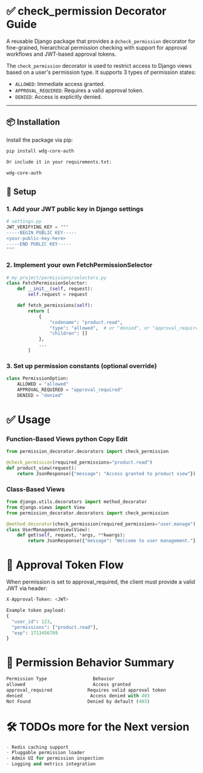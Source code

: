 # ✅ check_permission Decorator Guide

A reusable Django package that provides a `@check_permission` decorator for fine-grained, hierarchical permission checking with support for approval workflows and JWT-based approval tokens.

The `check_permission` decorator is used to restrict access to Django views based on a user's permission type. It supports 3 types of permission states:

- `ALLOWED`: Immediate access granted.
- `APPROVAL_REQUIRED`: Requires a valid approval token.
- `DENIED`: Access is explicitly denied.

---

## 📦 Installation

Install the package via pip:

```bash
pip install wdg-core-auth

Or include it in your requirements.txt:

wdg-core-auth
```

## 🔧 Setup

### 1. Add your JWT public key in Django settings

```python
# settings.py
JWT_VERIFYING_KEY = """
-----BEGIN PUBLIC KEY-----
<your-public-key-here>
-----END PUBLIC KEY-----
"""
```

### 2. Implement your own FetchPermissionSelector

```python
# my_project/permissions/selectors.py
class FetchPermissionSelector:
    def __init__(self, request):
        self.request = request

    def fetch_permissions(self):
        return [
            {
                "codename": "product.read",
                "type": "allowed",  # or "denied", or "approval_required"
                "children": []
            },
            ...
        ]

```

### 3. Set up permission constants (optional override)

```python
class PermissionOption:
    ALLOWED = "allowed"
    APPROVAL_REQUIRED = "approval_required"
    DENIED = "denied"
```

# ✅ Usage

### Function-Based Views python Copy Edit

```python
from permission_decorator.decorators import check_permission

@check_permission(required_permissions="product.read")
def product_view(request):
    return JsonResponse({"message": "Access granted to product view"})

```

### Class-Based Views

```python
from django.utils.decorators import method_decorator
from django.views import View
from permission_decorator.decorators import check_permission

@method_decorator(check_permission(required_permissions="user.manage"), name='dispatch')
class UserManagementView(View):
    def get(self, request, *args, **kwargs):
        return JsonResponse({"message": "Welcome to user management."})
```

# 🔐 Approval Token Flow

When permission is set to approval_required, the client must provide a valid JWT via header:

```python
X-Approval-Token: <JWT>
```

```python
Example token payload:
{
  "user_id": 123,
  "permissions": ["product.read"],
  "exp": 1713456789
}
```

# 🔄 Permission Behavior Summary

```python
Permission Type                 Behavior
allowed                         Access granted
approval_required             Requires valid approval token
denied                         Access denied with 403
Not Found                     Denied by default (403)
```

# 🛠️ TODOs more for the Next version

```python
- Redis caching support
- Pluggable permission loader
- Admin UI for permission inspection
- Logging and metrics integration
```